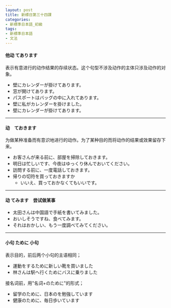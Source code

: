 ```yaml
---
layout: post
title: 新標日第三十四課
categories:
- 新標準日本語_初級
tags:
- 新標準日本語
- 文法
---
```


#### 他动 てあります

表示有意进行的动作结果的存续状态。这个句型不涉及动作的主体只涉及动作的对象。

* 壁にカレンダーが掛けてあります。
* 窓が開けてあります。
* パスポートはバッグの中に入れてあります。
* 壁に私がカレンダーを掛けました。
* 壁にカレンダーが掛けてあります。

---
#### 动　ておきます　
为做某种准备而有意识地进行的动作。为了某种目的而将动作的结果或效果留存下来。

* お客さんが来る前に、部屋を掃除しておきます。
* 明日は忙しいです、今夜はゆっくり休んでおいてください。
* 訪問する前に、一度電話しておきます。
* 帰りの切符を買っておきますか
	* いいえ、買っておかなくてもいいです。

---
#### 动 てみます　尝试做某事
* 太田さんは中国語で手紙を書いてみました。
* おいしそうですね、食べてみます。
* それはおかしい、もう一度調べてみてください。

---
#### 小句 ために 小句
表示目的，前后两个小句的主语相同；

* 運動をするために新しい靴を買いました
* 林さんは駅へ行くためにバスに乗りました

接名词前，用"名词+のために"的形式；

* 留学のために、日本のを勉強しています
* 健康のために、毎日歩いています